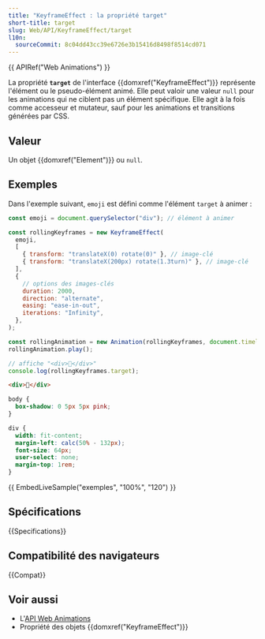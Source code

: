 ```yaml
---
title: "KeyframeEffect : la propriété target"
short-title: target
slug: Web/API/KeyframeEffect/target
l10n:
  sourceCommit: 8c04dd43cc39e6726e3b15416d8498f8514cd071
---
```


{{ APIRef("Web Animations") }}

La propriété **`target`** de l'interface {{domxref("KeyframeEffect")}} représente l'élément ou le pseudo-élément animé. Elle peut valoir une valeur `null` pour les animations qui ne ciblent pas un élément spécifique. Elle agit à la fois comme accesseur et mutateur, sauf pour les animations et transitions générées par CSS.

## Valeur

Un objet {{domxref("Element")}} ou `null`.

## Exemples

Dans l'exemple suivant, `emoji` est défini comme l'élément `target` à animer&nbsp;:

```js
const emoji = document.querySelector("div"); // élément à animer

const rollingKeyframes = new KeyframeEffect(
  emoji,
  [
    { transform: "translateX(0) rotate(0)" }, // image-clé
    { transform: "translateX(200px) rotate(1.3turn)" }, // image-clé
  ],
  {
    // options des images-clés
    duration: 2000,
    direction: "alternate",
    easing: "ease-in-out",
    iterations: "Infinity",
  },
);

const rollingAnimation = new Animation(rollingKeyframes, document.timeline);
rollingAnimation.play();

// affiche "<div>🤣</div>"
console.log(rollingKeyframes.target);
```

```html
<div>🤣</div>
```

```css hidden
body {
  box-shadow: 0 5px 5px pink;
}

div {
  width: fit-content;
  margin-left: calc(50% - 132px);
  font-size: 64px;
  user-select: none;
  margin-top: 1rem;
}
```

{{ EmbedLiveSample("exemples", "100%", "120") }}

## Spécifications

{{Specifications}}

## Compatibilité des navigateurs

{{Compat}}

## Voir aussi

- L'[API Web Animations](/fr/docs/Web/API/Web_Animations_API)
- Propriété des objets {{domxref("KeyframeEffect")}}

